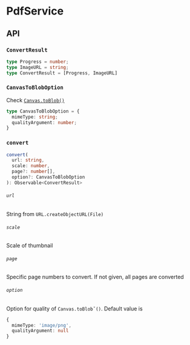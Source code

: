 # PdfService

## API
### `ConvertResult`
```typescript
type Progress = number;
type ImageURL = string;
type ConvertResult = [Progress, ImageURL]
```

### `CanvasToBlobOption`
Check [`Canvas.toBlob()`](https://developer.mozilla.org/en-US/docs/Web/API/HTMLCanvasElement/toBlob)
```typescript
type CanvasToBlobOption = {
  mimeType: string;
  qualityArgument: number;
}
```
### `convert`
```typescript
convert(
  url: string,
  scale: number, 
  page?: number[],
  option?: CanvasToBlobOption
): Observable<ConvertResult>
```
###### `url`
String from `URL.createObjectURL(File)`

###### `scale`
Scale of thumbnail

###### `page`
Specific page numbers to convert. If not given, all pages are converted

###### `option`
Option for quality of `Canvas.toBlobˇ()`. Default value is 
```typescript
{
  mimeType: 'image/png',
  qualityArgument: null
}
```
